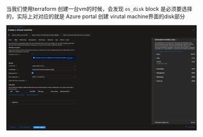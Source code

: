 当我们使用terraform 创建一台vm的时候，会发现 `os_disk` block 是必须要选择的，实际上对对应的就是 Azure portal 创建 virutal machine界面的disk部分

![vm disk](./images/vm-disk.png)


